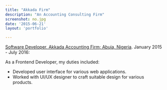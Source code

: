 ```yaml
---
title: "Akkada Firm"
description: "An Accounting Consulting Firm"
screenshot: no.jpg
date: '2015-06-21'
layout: 'portfolio'

---
```



[Software Developer, Akkada Accounting Firm; Abuja, Nigeria](#). January 2015 - July 2016:

As a Frontend Developer, my duties included:

* Developed user interface for various web applications.
* Worked with UI/UX designer to craft suitable design for various products.